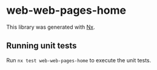 # web-web-pages-home

This library was generated with [Nx](https://nx.dev).

## Running unit tests

Run `nx test web-web-pages-home` to execute the unit tests.

